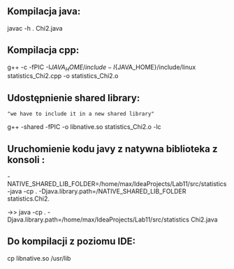 ## Kompilacja java:

javac -h . Chi2.java

## Kompilacja cpp:

g++ -c -fPIC -I${JAVA_HOME}/include -I${JAVA_HOME}/include/linux statistics_Chi2.cpp -o statistics_Chi2.o


## Udostępnienie shared library:
	"we have to include it in a new shared library"

g++ -shared -fPIC -o libnative.so statistics_Chi2.o -lc

## Uruchomienie kodu javy z natywna biblioteka z konsoli :
-NATIVE_SHARED_LIB_FOLDER=/home/max/IdeaProjects/Lab11/src/statistics
-java -cp . -Djava.library.path=/NATIVE_SHARED_LIB_FOLDER statistics.Chi2.

->> java -cp . -Djava.library.path=/home/max/IdeaProjects/Lab11/src/statistics Chi2.java


## Do kompilacji z poziomu IDE: 
cp libnative.so /usr/lib 
